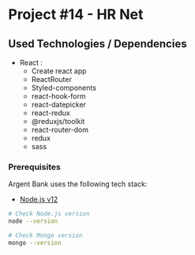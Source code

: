# Project #14 - HR Net 

## Used Technologies / Dependencies

- React :
  - Create react app
  - ReactRouter
  - Styled-components
  - react-hook-form
  - react-datepicker
  - react-redux
  - @reduxjs/toolkit
  - react-router-dom
  - redux
  - sass

### Prerequisites

Argent Bank uses the following tech stack:

- [Node.js v12](https://nodejs.org/en/)


```bash
# Check Node.js version
node --version

# Check Mongo version
mongo --version
```

